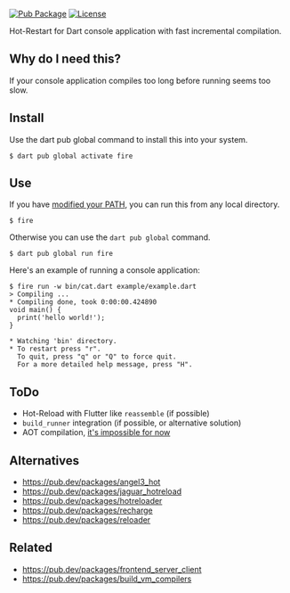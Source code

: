 [![Pub Package](https://img.shields.io/pub/v/fire.svg)](https://pub.dev/packages/fire)
[![License](https://img.shields.io/badge/License-MIT-blue.svg)](LICENSE)

Hot-Restart for Dart console application with fast incremental compilation.

## Why do I need this?

If your console application compiles too long before running seems too slow.

## Install

Use the dart pub global command to install this into your system.

```console
$ dart pub global activate fire
```

## Use

If you have [modified your PATH][path], you can run this from any local directory.

```console
$ fire
```

Otherwise you can use the `dart pub global` command.

```console
$ dart pub global run fire
```

Here's an example of running a console application:

```console
$ fire run -w bin/cat.dart example/example.dart
> Compiling ...
* Compiling done, took 0:00:00.424890
void main() {
  print('hello world!');
}

* Watching 'bin' directory.
* To restart press "r".
  To quit, press "q" or "Q" to force quit.
  For a more detailed help message, press "H".

```

## ToDo

* Hot-Reload with Flutter like `reassemble` (if possible)
* `build_runner` integration (if possible, or alternative solution)
* AOT compilation, [it's impossible for now](https://github.com/dart-lang/sdk/issues/47322)

## Alternatives

* https://pub.dev/packages/angel3_hot
* https://pub.dev/packages/jaguar_hotreload
* https://pub.dev/packages/hotreloader
* https://pub.dev/packages/recharge
* https://pub.dev/packages/reloader

## Related

* https://pub.dev/packages/frontend_server_client
* https://pub.dev/packages/build_vm_compilers

[path]: https://dart.dev/tools/pub/cmd/pub-global#running-a-script-from-your-path